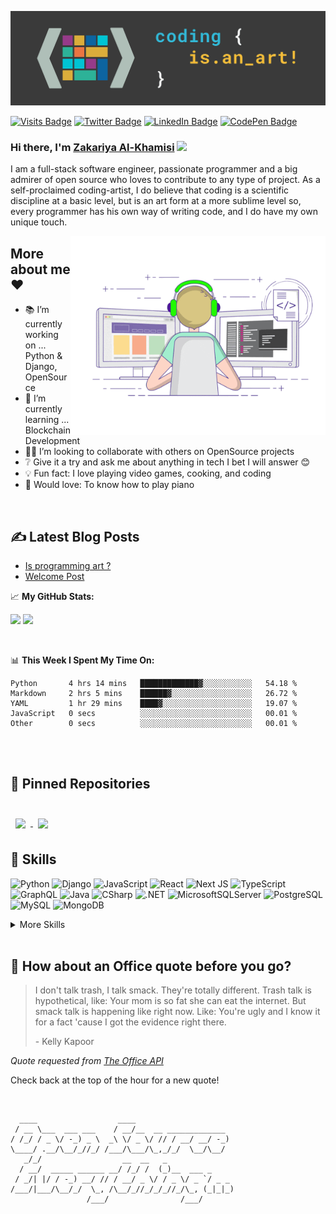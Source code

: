[![ZikaZaki's GitHub Banner](./assets/GitHubBanner.png)](https://github.com/zikazaki/zikazaki)

[![Visits Badge](https://badges.pufler.dev/visits/zikazaki/zikazaki)](https://github.com/zikazaki)
[![Twitter Badge](https://img.shields.io/badge/Twitter-Profile-informational?style=flat&logo=twitter&logoColor=white&color=1CA2F1)](https://twitter.com/ZikaZaki)
[![LinkedIn Badge](https://img.shields.io/badge/LinkedIn-Profile-informational?style=flat&logo=linkedin&logoColor=white&color=0D76A8)](https://www.linkedin.com/in/zakariyaalkhamisisap)
[![CodePen Badge](https://img.shields.io/badge/CodePen-Profile-informational?style=flat&logo=codepen&logoColor=white&color=black)](https://codepen.io/zikazaki)

### Hi there, I'm <a href="#" target="_blank">Zakariya Al-Khamisi</a> <img src="https://media.giphy.com/media/hvRJCLFzcasrR4ia7z/giphy.gif" width="25px">

I am a full-stack software engineer, passionate programmer and a big admirer of open source who loves to contribute to any type of project. As a self-proclaimed coding-artist, I do believe that coding is a scientific discipline at a basic level, but is an art form at a more sublime level so, every programmer has his own way of writing code, and I do have my own unique touch.

<img align="right" alt="GIF" src="./assets/coding.gif?raw=true" width="408" height="318" />

## More about me ❤

- 📚 I’m currently working on ... Python & Django, OpenSource
- 🔭 I’m currently learning ... Blockchain Development
- 🙋‍♂️ I’m looking to collaborate with others on OpenSource projects
- ❔ Give it a try and ask me about anything in tech I bet I will answer 😊
- 💡 Fun fact: I love playing video games, cooking, and coding
- 🎹 Would love: To know how to play piano

<br>

## ✍ Latest Blog Posts
<!-- BLOG-POST-LIST:START -->
- [Is programming art ?](https://dev.to/zikazaki/is-programming-art--1n5e)
- [Welcome Post](https://dev.to/zikazaki/welcome-post-18jn)
<!-- BLOG-POST-LIST:END --> 

📈 **My GitHub Stats:**

<p>
  <img height="180em" src="https://github-readme-stats.vercel.app/api?username=ZikaZaki&show_icons=true&hide_border=true&&count_private=true&include_all_commits=true&title_color=ffffff&text_color=c9cacc&icon_color=4AB097&bg_color=1A2B34" />
  <img height="180em" src="https://github-readme-stats.vercel.app/api/top-langs/?username=ZikaZaki&exclude_repo=KNN-Image-Classification&show_icons=true&hide_border=true&layout=compact&langs_count=8&title_color=ffffff&text_color=c9cacc&icon_color=4AB197&bg_color=1A2B34"/>
</p>

<br>

📊 **This Week I Spent My Time On:**

<!--START_SECTION:waka-->

```text
Python       4 hrs 14 mins   █████████████▓░░░░░░░░░░░   54.18 %
Markdown     2 hrs 5 mins    ██████▓░░░░░░░░░░░░░░░░░░   26.72 %
YAML         1 hr 29 mins    ████▓░░░░░░░░░░░░░░░░░░░░   19.07 %
JavaScript   0 secs          ░░░░░░░░░░░░░░░░░░░░░░░░░   00.01 %
Other        0 secs          ░░░░░░░░░░░░░░░░░░░░░░░░░   00.01 %
```

<!--END_SECTION:waka-->

<br>
<br>

## 📌 Pinned Repositories

<br>

<a href="https://github.com/ZikaZaki/Django-CMS">
  <img align="center" style="margin:0.5rem" src="https://github-readme-stats.vercel.app/api/pin/?username=zikazaki&repo=django-cms&title_color=ffffff&text_color=c9cacc&icon_color=4AB197&bg_color=1A2B34" />
</a>

<a href="https://github.com/ZikaZaki/Django-Blog">
  <img align="center" style="margin:0.5rem" src="https://github-readme-stats.vercel.app/api/pin/?username=zikazaki&repo=django-blog&title_color=ffffff&text_color=c9cacc&icon_color=4AB197&bg_color=1A2B34" />
</a>

<br>

## 💼 Skills

![Python](https://img.shields.io/badge/Code-Python-informational?style=flat&logo=python&logoColor=white&color=4AB197)
![Django](https://img.shields.io/badge/Code-Django-informational?style=flat&logo=django&logoColor=white&color=4AB197)
![JavaScript](https://img.shields.io/badge/Code-JavaScript-informational?style=flat&logo=JavaScript&logoColor=white&color=4AB197)
![React](https://img.shields.io/badge/Code-React-informational?style=flat&logo=react&logoColor=white&color=4AB197)
![Next JS](https://img.shields.io/badge/Next-black?style=flat&logo=next.js&logoColor=white)
![TypeScript](https://img.shields.io/badge/Code-TypeScript-informational?style=flat&logo=TypeScript&logoColor=white&color=4AB197)
![GraphQL](https://img.shields.io/badge/Code-GraphQL-informational?style=flat&logo=GraphQL&logoColor=white&color=4AB197)
![Java](https://img.shields.io/badge/Code-Java-informational?style=flat&logo=Java&logoColor=white&color=4AB197)
![CSharp](https://img.shields.io/badge/Code-CSharp-informational?style=flat&logo=c-sharp&logoColor=white&color=4AB197)
![.NET](https://img.shields.io/badge/Code-.NET-informational?style=flat&logo=.net&logoColor=white&color=4AB197)
![MicrosoftSQLServer](https://img.shields.io/badge/Code-MicrosoftSQLServer-informational?style=flat&logo=MicrosoftSQLServer&logoColor=white&color=4AB197)
![PostgreSQL](https://img.shields.io/badge/Code-PostgreSQL-informational?style=flat&logo=PostgreSQL&logoColor=white&color=4AB197)
![MySQL](https://img.shields.io/badge/Code-MySQL-informational?style=flat&logo=MySQL&logoColor=white&color=4AB197)
![MongoDB](https://img.shields.io/badge/Code-MongoDB-informational?style=flat&logo=MongoDB&logoColor=white&color=4AB197)

<details>
<summary>More Skills</summary>
<br>

![](https://img.shields.io/badge/Style-CSS-informational?style=flat&logo=css3&logoColor=white&color=4AB197)
![](https://img.shields.io/badge/Style-Tailwind-informational?style=flat&logo=Tailwind-CSS&logoColor=white&color=4AB197)
![](https://img.shields.io/badge/Style-Sass-informational?style=flat&logo=Sass&logoColor=white&color=4AB197)

<br>

![Selenium](https://img.shields.io/badge/Test-Selenium-informational?style=flat&logo=Selenium&logoColor=white&color=4AB197)
![PyTest](https://img.shields.io/badge/Test-PyTest-informational?style=flat&logo=PyTest&logoColor=white&color=4AB197)

<br>

![Docker](https://img.shields.io/badge/Tools-Docker-informational?style=flat&logo=docker&logoColor=white&color=4AB197)
![Jenkins](https://img.shields.io/badge/Tools-Jenkins-informational?style=flat&logo=jenkins&logoColor=white&color=4AB197)
![NGINX](https://img.shields.io/badge/Tools-NGINX-informational?style=flat&logo=nginx&logoColor=white&color=4AB197)
![NPM](https://img.shields.io/badge/Tools-NPM-informational?style=flat&logo=npm&logoColor=white&color=4AB197)
![Sentry](https://img.shields.io/badge/Tools-Sentry-informational?style=flat&logo=sentry&logoColor=white&color=4AB197)
![Postman](https://img.shields.io/badge/Tools-Postman-informational?style=flat&logo=Postman&logoColor=white&color=4AB197)
![GitHub](https://img.shields.io/badge/Tools-GitHub-informational?style=flat&logo=GitHub&logoColor=white&color=4AB197)
![GitLab](https://img.shields.io/badge/Tools-GitLab-informational?style=flat&logo=GitLab&logoColor=white&color=4AB197)

</details>

<br>

## 📣 How about an Office quote before you go?

> I don't talk trash, I talk smack. They're totally different. Trash talk is hypothetical, like: Your mom is so fat she can eat the internet. But smack talk is happening like right now. Like: You're ugly and I know it for a fact 'cause I got the evidence right there.
>
> <p>- Kelly Kapoor</p>

_Quote requested from [The Office API](https://www.officeapi.dev/)_

Check back at the top of the hour for a new quote!

<br>

```
  ____                  ____                      
 / __ \___  ___ ___    / __/__  __ _____________  
/ /_/ / _ \/ -_) _ \  _\ \/ _ \/ // / __/ __/ -_) 
\____/ .__/\__/_//_/ /___/\___/\_,_/_/  \__/\__/  
   _/_/                  __  __   _               
  / __/  _____ ______ __/ /_/ /  (_)__  ___ _     
 / _/| |/ / -_) __/ // / __/ _ \/ / _ \/ _ `/ _ _ 
/___/|___/\__/_/  \_, /\__/_//_/_/_//_/\_, (_|_|_)
                 /___/                /___/       
```